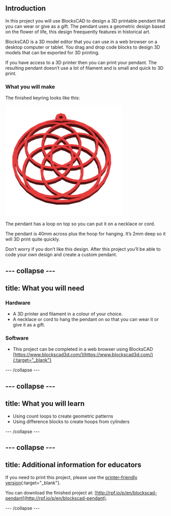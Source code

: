 ## Introduction

In this project you will use BlocksCAD to design a 3D printable pendant that you can wear or give as a gift. The pendant uses a geometric design based on the flower of life, this design freequently features in historical art. 

BlocksCAD is a 3D model editor that you can use in a web browser on a desktop computer or tablet. You drag and drop code blocks to design 3D models that can be exported for 3D printing.

If you have access to a 3D printer then you can print your pendant. The resulting pendant doesn’t use a lot of filament and is small and quick to 3D print.

### What you will make

The finished keyring looks like this:

![screenshot](images/pendant-finished.png) 

The pendant has a loop on top so you can put it on a necklace or cord. 

The pendant is 40mm across plus the hoop for hanging. It’s 2mm deep so it will 3D print quite quickly.

Don’t worry if you don’t like this design. After this project you’ll be able to code your own design and create a custom pendant. 

--- collapse ---
---
title: What you will need
---
### Hardware

+ A 3D printer and filament in a colour of your choice. 
+ A necklace or cord to hang the pendant on so that you can wear it or give it as a gift.

### Software

+ This project can be completed in a web browser using BlocksCAD [https://www.blockscad3d.com/](https://www.blockscad3d.com/){:target="_blank"}

--- /collapse ---

--- collapse ---
---
title: What you will learn
---

+ Using count loops to create geometric patterns
+ Using difference blocks to create hoops from cylinders

--- /collapse ---

--- collapse ---
---
title: Additional information for educators
---

If you need to print this project, please use the [printer-friendly version](https://projects.raspberrypi.org/en/projects/blockscad-pendant/print){:target="_blank"}.

You can download the finished project at:
[http://rpf.io/p/en/blockscad-pendant](http://rpf.io/p/en/blockscad-pendant).

--- /collapse ---
